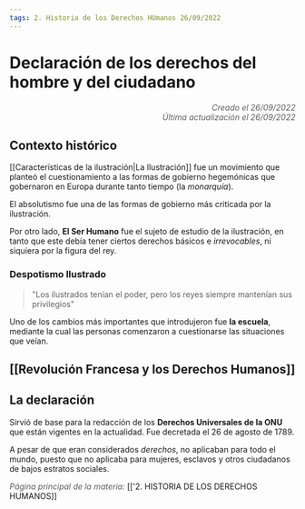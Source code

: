 ```yaml
---
tags: 2. Historia de los Derechos HUmanos 26/09/2022
---
```


# Declaración de los derechos del hombre y del ciudadano
<div style="text-align: right; opacity: 0.7; font-style: italic;">Creado el 26/09/2022</div>
<div style="text-align: right; opacity: 0.7; font-style: italic;">Última actualización el 26/09/2022</div>

## Contexto histórico

[[Características de la ilustración|La Ilustración]] fue un movimiento que planteó el cuestionamiento a las formas de gobierno hegemónicas que gobernaron en Europa durante tanto tiempo (la *monarquía*).

El absolutismo fue una de las formas de gobierno más criticada por la ilustración.

Por otro lado, **El Ser Humano** fue el sujeto de estudio de la ilustración, en tanto que este debía tener ciertos derechos básicos e *irrevocables*, ni siquiera por la figura del rey.

### Despotismo Ilustrado
> "Los ilustrados tenían el poder, pero los reyes siempre mantenían sus privilegios"

Uno de los cambios más importantes que introdujeron fue **la escuela**, mediante la cual las personas comenzaron a cuestionarse las situaciones que veían.

## [[Revolución Francesa y los Derechos Humanos]]

## La declaración

Sirvió de base para la redacción de los **Derechos Universales de la ONU** que están vigentes en la actualidad. Fue decretada el 26 de agosto de 1789. 

A pesar de que eran considerados *derechos*, no aplicaban para todo el mundo, puesto que no aplicaba para mujeres, esclavos y otros ciudadanos de bajos estratos sociales.

<span style="opacity: 0.7; font-style: italic;">Página principal de la materia:</span> [['2. HISTORIA DE LOS DERECHOS HUMANOS]]